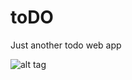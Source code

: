 # toDO
Just another todo web app

![alt tag](https://drive.google.com/file/d/0B8rYOkj-rbI5V1pXVTJNMHV2R2c/view)
